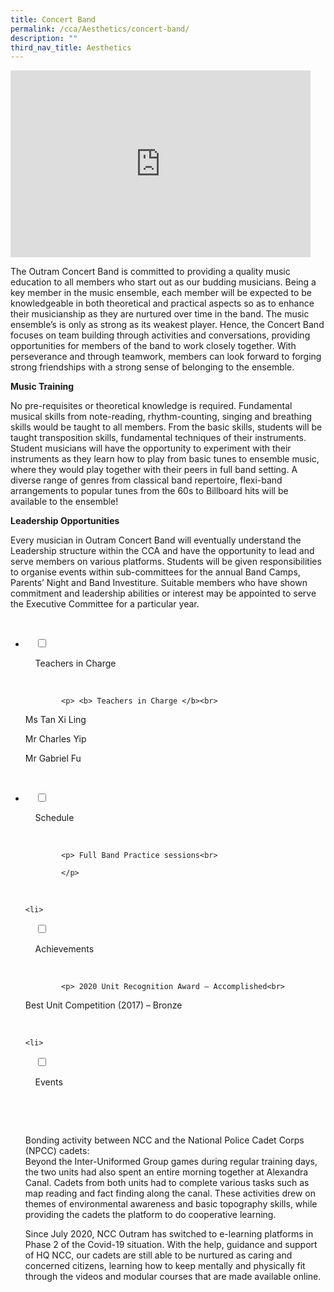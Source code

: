 ```yaml
---
title: Concert Band
permalink: /cca/Aesthetics/concert-band/
description: ""
third_nav_title: Aesthetics
---
```

<iframe allowfullscreen="true" height="299" width="480" frameborder="0" src="https://docs.google.com/presentation/d/e/2PACX-1vRM26HFihHplVSY2H50_-MdwUJqe5TIAIT_uCDjsBtfk5xhY3HH7aMueNxMObIrotAersoIP5gD8GRN/embed?start=false&amp;loop=false&amp;delayms=3000"></iframe>

The Outram Concert Band is committed to providing a quality music education to all members who start out as our budding musicians. Being a key member in the music ensemble, each member will be expected to be knowledgeable in both theoretical and practical aspects so as to enhance their musicianship as they are nurtured over time in the band. The music ensemble’s is only as strong as its weakest player. Hence, the Concert Band focuses on team building through activities and conversations, providing opportunities for members of the band to work closely together. With perseverance and through teamwork, members can look forward to forging strong friendships with a strong sense of belonging to the ensemble.

**Music Training**

No pre-requisites or theoretical knowledge is required. Fundamental musical skills from note-reading, rhythm-counting, singing and breathing skills would be taught to all members. From the basic skills, students will be taught transposition skills, fundamental techniques of their instruments. Student musicians will have the opportunity to experiment with their instruments as they learn how to play from basic tunes to ensemble music, where they would play together with their peers in full band setting. A diverse range of genres from classical band repertoire, flexi-band arrangements to popular tunes from the 60s to Billboard hits will be available to the ensemble!

**Leadership Opportunities**

Every musician in Outram Concert Band will eventually understand the Leadership structure within the CCA and have the opportunity to lead and serve members on various platforms. Students will be given responsibilities to organise events within sub-committees for the annual Band Camps, Parents’ Night and Band Investiture. Suitable members who have shown commitment and leadership abilities or interest may be appointed to serve the Executive Committee for a particular year.

<ul class="jekyllcodex_accordion">

  <li>

    <input type="checkbox" id="accordion1">

    <label for="accordion1">Teachers in Charge</label>

    <div>

			<p> <b> Teachers in Charge </b><br>
Ms Tan Xi Ling<br>  

Mr Charles Yip<br>  
  
Mr Gabriel Fu<br></p>

    </div>

</li>
	<li>

    <input type="checkbox" id="accordion2">

    <label for="accordion2">Schedule </label>

    <div>

			<p> Full Band Practice sessions<br>
				
			</p>

    </div>

</li>
	
	<li>

    <input type="checkbox" id="accordion3">

    <label for="accordion3">Achievements</label>

    <div>

			<p> 2020 Unit Recognition Award – Accomplished<br>  
  
Best Unit Competition (2017) – Bronze</p>

    </div>

</li>
	
	<li>

    <input type="checkbox" id="accordion4">

    <label for="accordion4">Events</label>

    <div>

      <p> Bonding activity between NCC and the National Police Cadet Corps (NPCC) cadets:  
Beyond the Inter-Uniformed Group games during regular training days, the two units had also spent an entire morning together at Alexandra Canal. Cadets from both units had to complete various tasks such as map reading and fact finding along the canal. These activities drew on themes of environmental awareness and basic topography skills, while providing the cadets the platform to do cooperative learning.<br>  
  
Since July 2020, NCC Outram has switched to e-learning platforms in Phase 2 of the Covid-19 situation. With the help, guidance and support of HQ NCC, our cadets are still able to be nurtured as caring and concerned citizens, learning how to keep mentally and physically fit through the videos and modular courses that are made available online.
			</p>

    </div>

</li>
	
	

	
</ul>